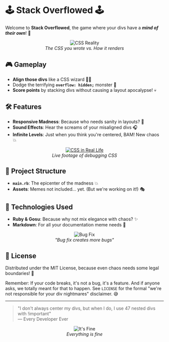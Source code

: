 # 🕹️ Stack Overflowed 🕹️

Welcome to **Stack Overflowed**, the game where your divs have a **_mind of their own_**! 🚀

<div align="center">
  
![CSS Reality](https://media.giphy.com/media/13FrpeVH09Zrb2/giphy.gif)  
_The CSS you wrote vs. How it renders_

</div>

## 🎮 Gameplay

- **Align those divs** like a CSS wizard 🧙‍♂️
- Dodge the terrifying **`overflow: hidden;`** monster 👻
- **Score points** by stacking divs without causing a layout apocalypse! 💀

## 🛠️ Features

- **Responsive Madness**: Because who needs sanity in layouts? 🤪
- **Sound Effects**: Hear the screams of your misaligned divs 🎧
- **Infinite Levels**: Just when you think you're centered, BAM! New chaos 💥

<div align="center">
  
[![CSS in Real Life](https://img.youtube.com/vi/dQw4w9WgXcQ/0.jpg)](https://www.youtube.com/watch?v=dQw4w9WgXcQ)  
_Live footage of debugging CSS_

</div>

## 📂 Project Structure

- **`main.rb`**: The epicenter of the madness 💥
- **Assets**: Memes not included... yet. (But we're working on it!) 🎭

## 🤖 Technologies Used

- **Ruby & Gosu**: Because why not mix elegance with chaos? ✨
- **Markdown**: For all your documentation meme needs 📝

<div align="center">

![Bug Fix](https://media.giphy.com/media/1FMaabePDEfgk/giphy.gif)  
_"Bug fix creates more bugs"_

</div>

## 📜 License

Distributed under the MIT License, because even chaos needs some legal boundaries! 🎪

Remember: If your code breaks, it's not a bug, it's a feature. And if anyone asks, we totally meant for that to happen. See `LICENSE` for the formal "we're not responsible for your div nightmares" disclaimer. 😅

---

> "I don't always center my divs, but when I do, I use 47 nested divs with !important"  
> — Every Developer Ever

<div align="center">
  
![It's Fine](https://media.giphy.com/media/QMHoU66sBXqqLqYvGO/giphy.gif)  
_Everything is fine_

</div>
